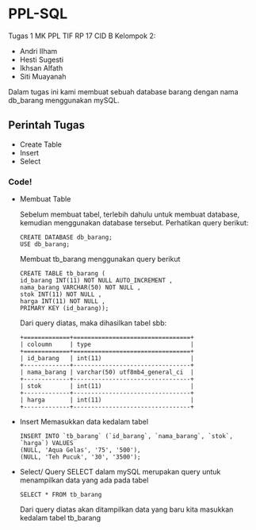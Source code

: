 # PPL-SQL
Tugas 1 MK PPL TIF RP 17 CID B Kelompok 2:
  * Andri Ilham
  * Hesti Sugesti
  * Ikhsan Alfath
  * Siti Muayanah
  
  Dalam tugas ini kami membuat sebuah database barang dengan nama db_barang menggunakan mySQL.
  
 ## Perintah Tugas
  * Create Table
  * Insert
  * Select

### Code!
* Membuat Table
  
  Sebelum membuat tabel, terlebih dahulu untuk membuat database, kemudian menggunakan database tersebut. Perhatikan query berikut:
  ```
  CREATE DATABASE db_barang;
  USE db_barang;
  ```
  Membuat tb_barang menggunakan query berikut
  ```
  CREATE TABLE tb_barang ( 
  id_barang INT(11) NOT NULL AUTO_INCREMENT , 
  nama_barang VARCHAR(50) NOT NULL , 
  stok INT(11) NOT NULL , 
  harga INT(11) NOT NULL , 
  PRIMARY KEY (id_barang));
  ```
  Dari query diatas, maka dihasilkan tabel sbb:
  ```
  +=============+=================================+
  | coloumn     | type                            |
  +=============+=================================+
  | id_barang   | int(11)                         |
  +-------------+---------------------------------+
  | nama_barang | varchar(50) utf8mb4_general_ci  |
  +-------------+---------------------------------+
  | stok        | int(11)                         |
  +-------------+---------------------------------+
  | harga       | int(11)                         |
  +-------------+---------------------------------+
  ```
  
* Insert
  Memasukkan data kedalam tabel
  ```
  INSERT INTO `tb_barang` (`id_barang`, `nama_barang`, `stok`, `harga`) VALUES 
  (NULL, 'Aqua Gelas', '75', '500'), 
  (NULL, 'Teh Pucuk', '30', '3500');
  ```
  
* Select/
  Query SELECT dalam mySQL merupakan query untuk menampilkan data yang ada pada tabel
  ```
  SELECT * FROM tb_barang
  ```
  Dari query diatas akan ditampilkan data yang baru kita masukkan kedalam tabel tb_barang
